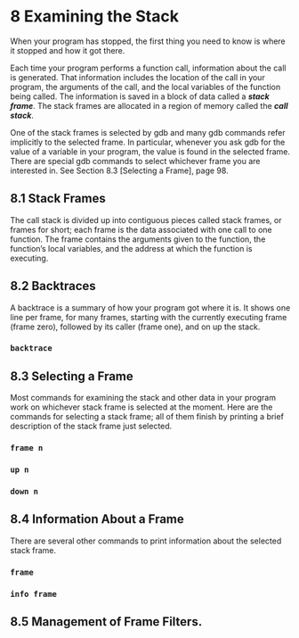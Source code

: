 # 8 Examining the Stack

When your program has stopped, the first thing you need to know is where it stopped and how it got there.

Each time your program performs a function call, information about the call is generated. That information includes the location of the call in your program, the arguments of the call, and the local variables of the function being called. The information is saved in a block of data called a ***stack frame***. The stack frames are allocated in a region of memory called the ***call stack***.

One of the stack frames is selected by gdb and many gdb commands refer implicitly to the selected frame. In particular, whenever you ask gdb for the value of a variable in your program, the value is found in the selected frame. There are special gdb commands to select whichever frame you are interested in. See Section 8.3 [Selecting a Frame], page 98.

## 8.1 Stack Frames

The call stack is divided up into contiguous pieces called stack frames, or frames for short; each frame is the data associated with one call to one function. The frame contains the arguments given to the function, the function’s local variables, and the address at which the function is executing.

## 8.2 Backtraces

A backtrace is a summary of how your program got where it is. It shows one line per frame, for many frames, starting with the currently executing frame (frame zero), followed by its caller (frame one), and on up the stack.

### `backtrace`



## 8.3 Selecting a Frame

Most commands for examining the stack and other data in your program work on whichever stack frame is selected at the moment. Here are the commands for selecting a stack frame; all of them finish by printing a brief description of the stack frame just selected.

### `frame n`



### `up n`



### `down n`



## 8.4 Information About a Frame

There are several other commands to print information about the selected stack frame.

### `frame`



### `info frame`



## 8.5 Management of Frame Filters.

